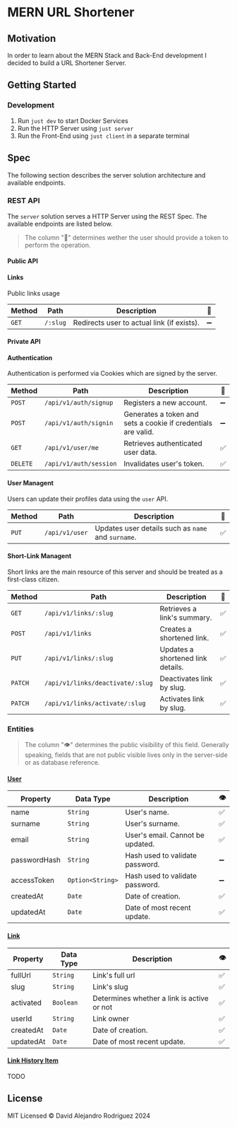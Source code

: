 # MERN URL Shortener

## Motivation

In order to learn about the MERN Stack and
Back-End development I decided to build a
URL Shortener Server.

## Getting Started

### Development

1. Run `just dev` to start Docker Services
2. Run the HTTP Server using `just server`
3. Run the Front-End using `just client` in a separate terminal

## Spec

The following section describes the server solution
architecture and available endpoints.

### REST API

The `server` solution serves a HTTP Server using the
REST Spec. The available endpoints are listed below.

> The column "🔐" determines wether the user should
> provide a token to perform the operation.

#### Public API

#### Links

Public links usage

Method | Path | Description | 🔐
--- | --- | --- | ---
`GET` | `/:slug` | Redirects user to actual link (if exists). | ➖

#### Private API

#### Authentication

Authentication is performed via Cookies which are
signed by the server.

Method | Path | Description | 🔐
--- | --- | --- | ---
`POST` | `/api/v1/auth/signup` | Registers a new account. | ➖
`POST` | `/api/v1/auth/signin` | Generates a token and sets a cookie if credentials are valid. | ➖
`GET` | `/api/v1/user/me` | Retrieves authenticated user data. | ✅
`DELETE` | `/api/v1/auth/session` | Invalidates user's token. | ✅


#### User Managent

Users can update their profiles data using the `user`
API.

Method | Path | Description | 🔐
--- | --- | --- | ---
`PUT` | `/api/v1/user` | Updates user details such as `name` and `surname`. | ✅

#### Short-Link Managent

Short links are the main resource of this server and
should be treated as a first-class citizen.

Method | Path | Description | 🔐
--- | --- | --- | ---
`GET` | `/api/v1/links/:slug` | Retrieves a link's summary. | ✅
`POST` | `/api/v1/links` | Creates a shortened link. | ✅
`PUT` | `/api/v1/links/:slug` | Updates a shortened link details. | ✅
`PATCH` | `/api/v1/links/deactivate/:slug` | Deactivates link by slug. | ✅
`PATCH` | `/api/v1/links/activate/:slug` | Activates link by slug. | ✅

### Entities

> The column "👁️" determines the public visibility of this field.
> Generally speaking, fields that are not public visible lives only
> in the server-side or as database reference.

#### <ins>User</ins>

Property | Data Type | Description | 👁️
--- | --- | --- | ---
name | `String` | User's name. | ✅
surname | `String` | User's surname. | ✅
email | `String` | User's email. Cannot be updated. | ✅
passwordHash | `String` | Hash used to validate password. | ➖
accessToken | `Option<String>` | Hash used to validate password. | ➖
createdAt | `Date` | Date of creation. | ✅
updatedAt | `Date` | Date of most recent update. | ✅

#### <ins>Link</ins>

Property | Data Type | Description | 👁️
--- | --- | --- | ---
fullUrl | `String` | Link's full url | ✅
slug | `String` | Link's slug | ✅
activated | `Boolean` | Determines whether a link is active or not | ✅
userId | `String` | Link owner | ✅
createdAt | `Date` | Date of creation. | ✅
updatedAt | `Date` | Date of most recent update. | ✅


#### <ins>Link History Item</ins>

TODO

## License

MIT Licensed &copy; David Alejandro Rodríguez 2024
